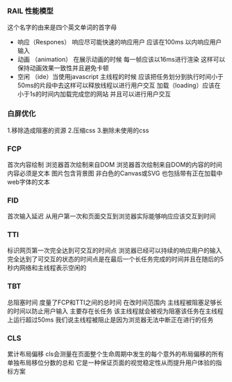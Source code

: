 ### RAIL 性能模型

这个名字的由来是四个英文单词的首字母
* 响应（Respones） 响应尽可能快速的响应用户 应该在100ms 以内响应用户输入
* 动画 （animation） 在展示动画的时候 每一帧应该以16ms进行渲染 这样可以保持动画效果一致性并且避免卡顿
* 空闲 （ide）当使用javascript 主线程的时候 应该把任务划分到执行时间小于50ms的片段中去这样可以释放线程以进行用户交互
加载（loading）应该在小于1s的时间内加载完成您的网站 并且可以进行用户交互

### 白屏优化

1.移除造成阻塞的资源
2.压缩css
3.删除未使用的css

### FCP
首次内容绘制 浏览器首次绘制来自DOM 浏览器首次绘制来自DOM的内容的时间 内容必须是文本 图片包含背景图 非白色的Canvas或SVG 也包括带有正在加载中web字体的文本

### FID

首次输入延迟 从用户第一次和页面交互到浏览器实际能够响应应该交互到时间


### TTI


标识网页第一次完全达到可交互的时间点 浏览器已经可以持续的响应用户的输入 完全达到了可交互的状态的时间点是在最后一个长任务完成的时间并且在随后的5秒内网络和主线程表示空闲的


### TBT

总阻塞时间 度量了FCP和TTI之间的总时间 在改时间范围内 主线程被阻塞足够长的时间以防止用户输入
主要存在长任务 该主线程就会被视为阻塞该任务在主线程上运行超过50ms 我们说主线程被阻止是因为浏览器无法中断正在进行的任务

### CLS

累计布局偏移 cls会测量在页面整个生命周期中发生的每个意外的布局偏移的所有单独布局移位分数的总和 它是一种保证页面的视觉稳定性从而提升用户体验的指标方案